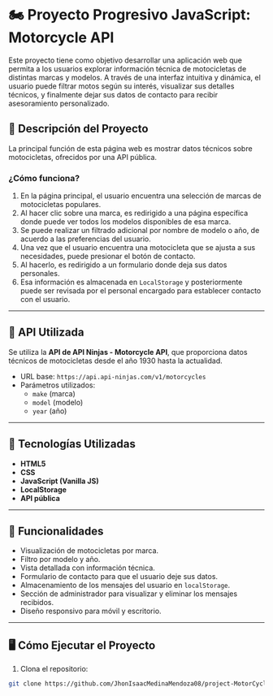 # 🏍️ Proyecto Progresivo JavaScript: Motorcycle API

Este proyecto tiene como objetivo desarrollar una aplicación web que permita a los usuarios explorar información técnica de motocicletas de distintas marcas y modelos. A través de una interfaz intuitiva y dinámica, el usuario puede filtrar motos según su interés, visualizar sus detalles técnicos, y finalmente dejar sus datos de contacto para recibir asesoramiento personalizado.

## 📌 Descripción del Proyecto

La principal función de esta página web es mostrar datos técnicos sobre motocicletas, ofrecidos por una API pública. 

### ¿Cómo funciona?

1. En la página principal, el usuario encuentra una selección de marcas de motocicletas populares.
2. Al hacer clic sobre una marca, es redirigido a una página específica donde puede ver todos los modelos disponibles de esa marca.
3. Se puede realizar un filtrado adicional por nombre de modelo o año, de acuerdo a las preferencias del usuario.
4. Una vez que el usuario encuentra una motocicleta que se ajusta a sus necesidades, puede presionar el botón de contacto.
5. Al hacerlo, es redirigido a un formulario donde deja sus datos personales.
6. Esa información es almacenada en `LocalStorage` y posteriormente puede ser revisada por el personal encargado para establecer contacto con el usuario.

---

## 📡 API Utilizada

Se utiliza la **API de API Ninjas - Motorcycle API**, que proporciona datos técnicos de motocicletas desde el año 1930 hasta la actualidad.

- URL base: `https://api.api-ninjas.com/v1/motorcycles`
- Parámetros utilizados:
  - `make` (marca)
  - `model` (modelo)
  - `year` (año)

---

## 💾 Tecnologías Utilizadas

- **HTML5**
- **CSS**
- **JavaScript (Vanilla JS)**
- **LocalStorage**
- **API pública**

---

## 🧩 Funcionalidades

- Visualización de motocicletas por marca.
- Filtro por modelo y año.
- Vista detallada con información técnica.
- Formulario de contacto para que el usuario deje sus datos.
- Almacenamiento de los mensajes del usuario en `localStorage`.
- Sección de administrador para visualizar y eliminar los mensajes recibidos.
- Diseño responsivo para móvil y escritorio.

---

## 🖥️ Cómo Ejecutar el Proyecto

1. Clona el repositorio:
```bash
git clone https://github.com/JhonIsaacMedinaMendoza08/project-MotorCycle-Api-JavaScript.git
